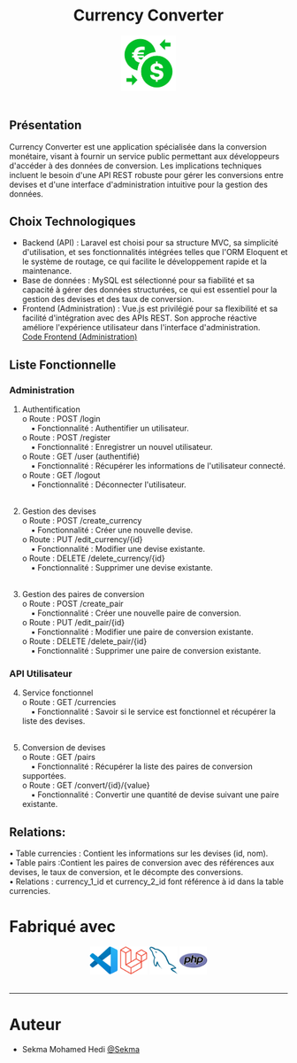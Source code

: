 <div style="text-align: center;">
    <h1>Currency Converter</h1>
    <img src="https://github.com/Sekma/CurrencyFrontEnd/blob/main/src/assets/logo.png" width="20%" alt=""><br><br>
</div>

## Présentation

Currency Converter est une application spécialisée dans la conversion monétaire, 
visant à fournir un service public permettant aux développeurs d'accéder à des 
données de conversion. Les implications techniques incluent le besoin d'une API REST 
robuste pour gérer les conversions entre devises et d'une interface d'administration 
intuitive pour la gestion des données. 

## Choix Technologiques 

<ul>
    <li>Backend (API) : Laravel est choisi pour sa structure MVC, sa simplicité 
d'utilisation, et ses fonctionnalités intégrées telles que l'ORM Eloquent et le 
système de routage, ce qui facilite le développement rapide et la maintenance. </li>
    <li>Base de données : MySQL est sélectionné pour sa fiabilité et sa capacité à 
gérer des données structurées, ce qui est essentiel pour la gestion des devises 
et des taux de conversion. </li>
    <li>Frontend (Administration) : Vue.js est privilégié pour sa flexibilité et sa facilité 
d'intégration avec des APIs REST. Son approche réactive améliore l'expérience 
utilisateur dans l'interface d'administration. <br>
        <a href="https://github.com/Sekma/CurrencyFrontEnd" target="_blank">Code Frontend (Administration)</a>
    </li>
</ul>

## Liste Fonctionnelle

### Administration

1. Authentification <br>
    o Route : POST /login <br> 
      &nbsp;&nbsp;&nbsp;  ▪ Fonctionnalité : Authentifier un utilisateur. <br> 
    o Route : POST /register <br> 
      &nbsp;&nbsp;&nbsp;  ▪ Fonctionnalité : Enregistrer un nouvel utilisateur. <br> 
    o Route : GET /user (authentifié) <br> 
      &nbsp;&nbsp;&nbsp;  ▪ Fonctionnalité : Récupérer les informations de l'utilisateur connecté. <br> 
    o Route : GET /logout <br> 
      &nbsp;&nbsp;&nbsp;  ▪ Fonctionnalité : Déconnecter l'utilisateur. <br> <br> 
   
2. Gestion des devises <br> 
    o Route : POST /create_currency <br> 
      &nbsp;&nbsp;&nbsp;  ▪ Fonctionnalité : Créer une nouvelle devise. <br> 
    o Route : PUT /edit_currency/{id} <br> 
     &nbsp;&nbsp;&nbsp;   ▪ Fonctionnalité : Modifier une devise existante. <br> 
    o Route : DELETE /delete_currency/{id} <br> 
      &nbsp;&nbsp;&nbsp;  ▪ Fonctionnalité : Supprimer une devise existante. <br> <br> 
   
3. Gestion des paires de conversion <br> 
    o Route : POST /create_pair <br> 
     &nbsp;&nbsp;&nbsp;   ▪ Fonctionnalité : Créer une nouvelle paire de conversion. <br> 
    o Route : PUT /edit_pair/{id} <br> 
      &nbsp;&nbsp;&nbsp;  ▪ Fonctionnalité : Modifier une paire de conversion existante. <br> 
    o Route : DELETE /delete_pair/{id} <br> 
      &nbsp;&nbsp;&nbsp;  ▪ Fonctionnalité : Supprimer une paire de conversion existante.

### API Utilisateur 

4. Service fonctionnel <br> 
    o Route : GET /currencies <br> 
     &nbsp;&nbsp;&nbsp;   ▪ Fonctionnalité : Savoir si le service est fonctionnel et récupérer la liste des devises. <br> <br> 
    
5. Conversion de devises <br> 
    o Route : GET /pairs <br> 
     &nbsp;&nbsp;&nbsp;   ▪ Fonctionnalité : Récupérer la liste des paires de conversion supportées. <br> 
    o Route : GET /convert/{id}/{value} <br> 
      &nbsp;&nbsp;&nbsp;  ▪ Fonctionnalité : Convertir une quantité de devise suivant une paire existante.  

## Relations:
 
• Table currencies : Contient les informations sur les devises (id, nom). <br> 
• Table pairs :Contient les paires de conversion avec des références aux devises, le taux de conversion, et le décompte des conversions. <br> 
• Relations : currency_1_id et currency_2_id font référence à id dans la table currencies.  

# Fabriqué avec

<div style="text-align: center;">
  <img alt="VSCode" height="50" width="50" src="https://raw.githubusercontent.com/devicons/devicon/master/icons/vscode/vscode-original.svg">
  <img alt="Laravel" height="50" width="50" src="https://raw.githubusercontent.com/devicons/devicon/master/icons/laravel/laravel-original.svg">
  <img alt="MySQL" height="50" width="50" src="https://raw.githubusercontent.com/devicons/devicon/master/icons/mysql/mysql-original.svg">
  <img alt="PHP" height="50" width="50" src="https://raw.githubusercontent.com/devicons/devicon/master/icons/php/php-original.svg">
</div>
<br>
<hr>
    
</div>

# Auteur
- Sekma Mohamed Hedi <a href="https://github.com/Sekma">@Sekma<a/>
